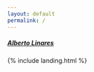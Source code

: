 ```yaml
---
layout: default
permalink: /
---
```


<nav class="navbar navbar-expand-lg navbar-themed">

  <a class="navbar-brand" href="/"><h5><b>Alberto Linares</b></h5></a>

</nav>

{% include landing.html %}